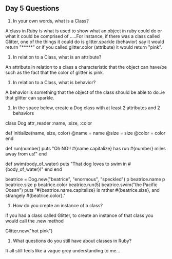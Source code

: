 ## Day 5 Questions

1. In your own words, what is a Class?

A class in Ruby is what is used to show what an object in ruby could do or what it could be comprised of .....For instance, if there was a class called Glitter, one of the things it could do is glitter.sparkle (behavior) say it would return "*****" or if you called glitter.color (attribute) it would return "pink".

1. In relation to a Class, what is an attribute?

An attribute in relation to a class a characteristic that the object can have/be such as the fact that the color of glitter is pink.

1. In relation to a Class, what is behavior?

A behavior is something that the object of the class should be able to do..ie that glitter can sparkle.

1. In the space below, create a Dog class with at least 2 attributes and 2 behaviors

class Dog
  attr_reader :name, :size, :color

  def initialize(name, size, color)
    @name = name
    @size = size
    @color = color
  end

  def run(number)
    puts "Oh NO!! #{name.capitalize} has run #{number} miles away from us!"
  end

  def swim(body_of_water)
    puts "That dog loves to swim in #{body_of_water}!"
  end
end

beatrice = Dog.new("beatrice", "enormous", "speckled")
p beatrice.name
p beatrice.size
p beatrice.color
beatrice.run(5)
beatrice.swim("the Pacific Ocean")
puts "#{beatrice.name.capitalize} is rather #{beatrice.size}, and strangely #{beatrice.color}."




1. How do you create an instance of a class?

if you had a class called Glitter, to create an instance of that class you would call the .new method

Glitter.new("hot pink")

1. What questions do you still have about classes in Ruby?

It all still feels like a vague grey understanding to me...

